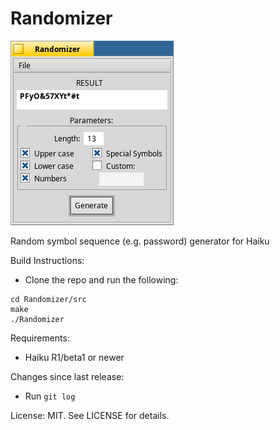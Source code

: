 Randomizer
==========

![screenshot](screenshot1.PNG)

Random symbol sequence (e.g. password) generator for Haiku

Build Instructions:
  * Clone the repo and run the following:
  ```
  cd Randomizer/src
  make
  ./Randomizer
  ```

Requirements:
* Haiku R1/beta1 or newer

Changes since last release:
* Run `git log`

License: MIT. See LICENSE for details.
